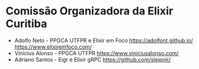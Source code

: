 # Comissão Organizadora da Elixir Curitiba

- Adolfo Neto - PPGCA UTFPR e Elixir em Foco <https://adolfont.github.io/> <https://www.elixiremfoco.com/>
- Vinícius Alonso -  PPGCA UTFPR <https://www.viniciusalonso.com/>
- Adriano Santos - Eigr e Elixir gRPC <https://github.com/sleipnir/>
